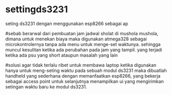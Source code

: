 # settingds3231
seting ds3231 dengan menggunakan esp8266 sebagai ap

#sebab
berarwal dari pembuatan jam jadwal sholat di mushola mushola, dimana untuk menekan biaya maka digunakan atmega328 
sebagai microkontrolernya tanpa ada menu untuk menge-set waktunya. sehingga muncul kesulitan ketika ada perubahan pada jam yang tampil.
yang terjadi ketika ada psu yang short ataupun masalah yang lain

#solusi
agar tidak terlalu ribet untuk membawa laptop ketika digunakan hanya untuk meng-seting waktu pada sebuah modul ds3231 maka dibuatlah
handheld yang sederhana dengan memanfaatkan esp8266, yang bekerja sebagai access point untuk selanjutnya menampilkan ui 
yang mengirimkan setingan waktu baru ke modul ds3231. 
